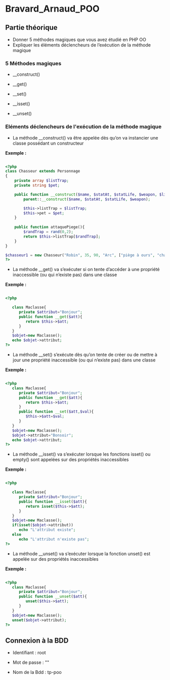 # Bravard_Arnaud_POO

## Partie théorique 

- Donner 5 méthodes magiques que vous avez étudié en PHP OO
- Expliquer les éléments déclencheurs de l’exécution de la méthode magique 


### 5 Méthodes magiques

- __construct()

- __get()

- __set()

- __isset()

- __unset()


### Eléments déclencheurs de l'exécution de la méthode magique

- La méthode __construct() va être appelée dès qu’on va instancier une classe possédant un constructeur

**Exemple :**
```php

<?php
class Chasseur extends Personnage
{
    private array $listTrap;
    private string $pet;

    public function __construct($name, $statAt, $statLife, $weapon, $listTrap, $pet){
        parent::__construct($name, $statAt, $statLife, $weapon);

        $this->listTrap = $listTrap;
        $this->pet = $pet;
    }        
    
    public function attaquePiege(){
        $randTrap = rand(0,2);
        return $this->listTrap[$randTrap];
    }
}

$chasseur1 = new Chasseur("Robin", 35, 90, "Arc", ["piège à ours", "chausse-trape", "poison"], "Potit chien");
?>
```



- La méthode __get() va s’exécuter si on tente d’accéder à une propriété inaccessible (ou qui n’existe pas) dans une
classe

**Exemple :**
```php

<?php

   class Maclasse{
      private $attribut="Bonjour";
      public function __get($att){
         return $this->$att;
      }
   }
   $objet=new Maclasse();
   echo $objet->attribut;
?>
```



- La méthode __set() s’exécute dès qu’on tente de créer ou de mettre à jour une propriété inaccessible (ou qui n’existe pas) dans une classe

**Exemple :**
```php

<?php
   class Maclasse{
      private $attribut="Bonjour";
      public function __get($att){
         return $this->$att;
      }
      public function __set($att,$val){
         $this->$att=$val;
      }
   }
   $objet=new Maclasse();
   $objet->attribut="Bonsoir";
   echo $objet->attribut;
?>
```



- La méthode __isset() va s’exécuter lorsque les fonctions isset() ou empty() sont appelées sur des propriétés inaccessibles

**Exemple :**
```php

<?php

   class Maclasse{
      private $attribut="Bonjour";
      public function __isset($att){
         return isset($this->$att);
      }
   }
   $objet=new Maclasse();
   if(isset($objet->attribut))
      echo "L'attribut existe";
   else
      echo "L'attribut n'existe pas";
?>
```



- La méthode __unset() va s’exécuter lorsque la fonction unset() est appelée sur des propriétés inaccessibles

**Exemple :**
```php

<?php
   class Maclasse{
      private $attribut="Bonjour";
      public function __unset($att){
         unset($this->$att);
      }
   }
   $objet=new Maclasse();
   unset($objet->attribut);
?>
```

## Connexion à la BDD

- Identifiant : root

- Mot de passe : ""

- Nom de la Bdd : tp-poo